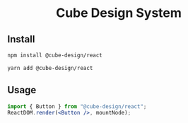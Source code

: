 <h1 align="center">Cube Design System</h1>

## Install

```bash
npm install @cube-design/react
```

```bash
yarn add @cube-design/react
```

## Usage

```jsx
import { Button } from "@cube-design/react";
ReactDOM.render(<Button />, mountNode);
```

